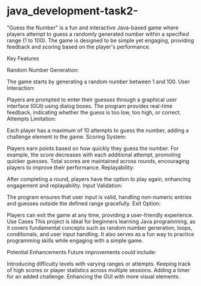 # java_development-task2-
"Guess the Number" is a fun and interactive Java-based game where players attempt to guess a randomly generated number within a specified range (1 to 100). The game is designed to be simple yet engaging, providing feedback and scoring based on the player's performance.

Key Features

Random Number Generation:

The game starts by generating a random number between 1 and 100.
User Interaction:

Players are prompted to enter their guesses through a graphical user interface (GUI) using dialog boxes.
The program provides real-time feedback, indicating whether the guess is too low, too high, or correct.
Attempts Limitation:

Each player has a maximum of 10 attempts to guess the number, adding a challenge element to the game.
Scoring System:

Players earn points based on how quickly they guess the number. For example, the score decreases with each additional attempt, promoting quicker guesses.
Total scores are maintained across rounds, encouraging players to improve their performance.
Replayability:

After completing a round, players have the option to play again, enhancing engagement and replayability.
Input Validation:

The program ensures that user input is valid, handling non-numeric entries and guesses outside the defined range gracefully.
Exit Option:

Players can exit the game at any time, providing a user-friendly experience.
Use Cases
This project is ideal for beginners learning Java programming, as it covers fundamental concepts such as random number generation, loops, conditionals, and user input handling. It also serves as a fun way to practice programming skills while engaging with a simple game.

Potential Enhancements
Future improvements could include:

Introducing difficulty levels with varying ranges or attempts.
Keeping track of high scores or player statistics across multiple sessions.
Adding a timer for an added challenge.
Enhancing the GUI with more visual elements.
